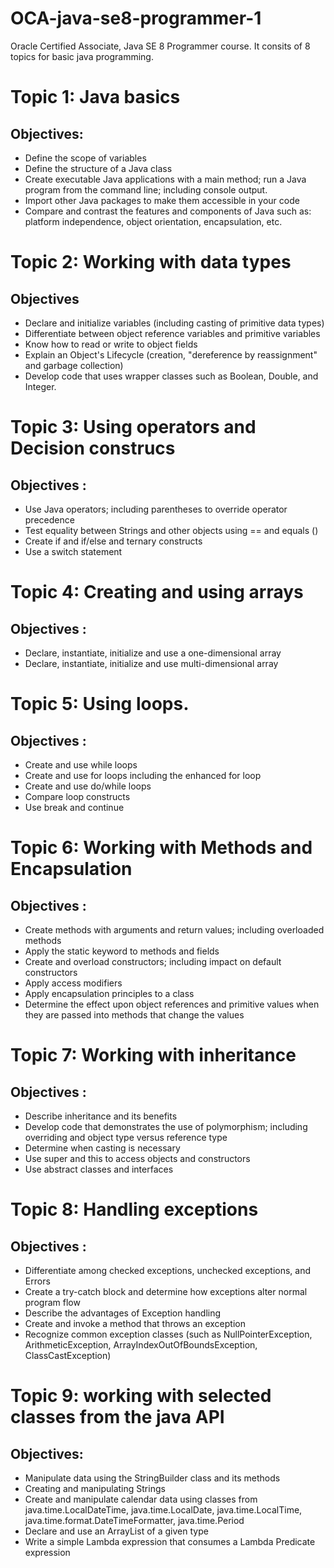 # OCA-java-se8-programmer-1
Oracle Certified Associate, Java SE 8 Programmer course.
It consits of 8 topics for basic java programming.
# Topic 1: Java basics
## Objectives: 

* Define the scope of variables
* Define the structure of a Java class
* Create executable Java applications with a main method; run a Java program from the command line; including console output.
* Import other Java packages to make them accessible in your code
* Compare and contrast the features and components of Java such as: platform independence, object orientation, encapsulation, etc.
# Topic 2: Working with data types
## Objectives

* Declare and initialize variables (including casting of primitive data types)
* Differentiate between object reference variables and primitive variables
* Know how to read or write to object fields
* Explain an Object's Lifecycle (creation, "dereference by reassignment" and garbage collection)
* Develop code that uses wrapper classes such as Boolean, Double, and Integer.
# Topic 3: Using operators and Decision construcs
## Objectives  :

* Use Java operators; including parentheses to override operator precedence
* Test equality between Strings and other objects using == and equals ()
* Create if and if/else and ternary constructs
* Use a switch statement
# Topic 4: Creating and using arrays
## Objectives  :

* Declare, instantiate, initialize and use a one-dimensional array
* Declare, instantiate, initialize and use multi-dimensional array
# Topic 5: Using loops.
## Objectives  :

* Create and use while loops
* Create and use for loops including the enhanced for loop
* Create and use do/while loops
* Compare loop constructs
* Use break and continue
# Topic 6: Working with Methods and Encapsulation
## Objectives :

* Create methods with arguments and return values; including overloaded methods
* Apply the static keyword to methods and fields
* Create and overload constructors; including impact on default constructors
* Apply access modifiers
* Apply encapsulation principles to a class
* Determine the effect upon object references and primitive values when they are passed into methods that change the values
# Topic 7: Working with inheritance
## Objectives  :

* Describe inheritance and its benefits
* Develop code that demonstrates the use of polymorphism; including overriding and object type versus reference type
* Determine when casting is necessary
* Use super and this to access objects and constructors
* Use abstract classes and interfaces
# Topic 8: Handling exceptions
## Objectives  :

* Differentiate among checked exceptions, unchecked exceptions, and Errors
* Create a try-catch block and determine how exceptions alter normal program flow
* Describe the advantages of Exception handling
* Create and invoke a method that throws an exception
* Recognize common exception classes (such as NullPointerException, ArithmeticException, ArrayIndexOutOfBoundsException, ClassCastException)
# Topic 9: working with selected classes from the java API
## Objectives:

* Manipulate data using the StringBuilder class and its methods
* Creating and manipulating Strings
* Create and manipulate calendar data using classes from java.time.LocalDateTime, java.time.LocalDate, java.time.LocalTime, java.time.format.DateTimeFormatter, java.time.Period
* Declare and use an ArrayList of a given type
* Write a simple Lambda expression that consumes a Lambda Predicate expression
